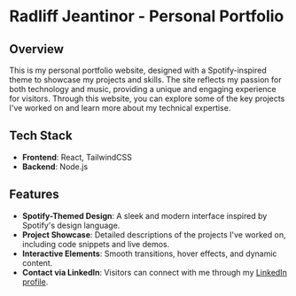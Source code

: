 # Radliff Jeantinor - Personal Portfolio

## Overview

This is my personal portfolio website, designed with a Spotify-inspired theme to showcase my projects and skills. The site reflects my passion for both technology and music, providing a unique and engaging experience for visitors. Through this website, you can explore some of the key projects I've worked on and learn more about my technical expertise.

## Tech Stack

- **Frontend**: React, TailwindCSS
- **Backend**: Node.js

## Features

- **Spotify-Themed Design**: A sleek and modern interface inspired by Spotify's design language.
- **Project Showcase**: Detailed descriptions of the projects I've worked on, including code snippets and live demos.
- **Interactive Elements**: Smooth transitions, hover effects, and dynamic content.
- **Contact via LinkedIn**: Visitors can connect with me through my [LinkedIn profile](https://www.linkedin.com/in/your-profile).
